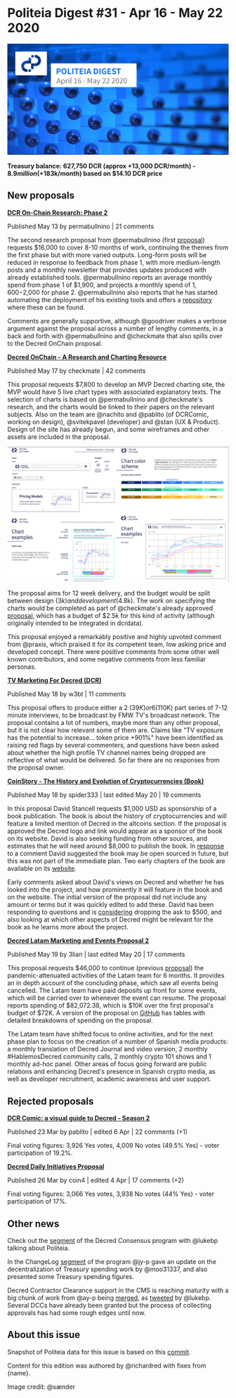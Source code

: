 # Politeia Digest #31 - Apr 16 - May 22 2020

![Image credit: @sænder](img/issue031/031-title.png)

**Treasury balance: 627,750 DCR (approx +13,000 DCR/month) - $8.9 million (+$183k/month) based on $14.10 DCR price**

## New proposals

**[DCR On-Chain Research: Phase 2](https://proposals.decred.org/proposals/68a32c1f36d24a17e5eb69d6d1b6adb587ca45c9c7e64e85c353e7dba7fca545)**

Published May 13 by permabullnino | 21 comments

The second research proposal from @permabullnino (first [proposal](https://proposals.decred.org/proposals/f0d1bd7447182328b44c691de88cb660b63df17f1f3a94990af19acea57c09bb)) requests $16,000 to cover 8-10 months of work, continuing the themes from the first phase but with more varied outputs. Long-form posts will be reduced in response to feedback from phase 1, with more medium-length posts and a monthly newsletter that provides updates produced with already established tools. @permabullnino reports an average monthly spend from phase 1 of $1,900, and projects a monthly spend of $1,600-$2,000 for phase 2. @permabullnino also reports that he has started automating the deployment of his existing tools and offers a [repository](https://github.com/permabullnino/nino_on_chain) where these can be found.

Comments are generally supportive, although @goodriver makes a verbose argument against the proposal across a number of lengthy comments, in a back and forth with @permabullnino and @checkmate that also spills over to the Decred OnChain proposal.

**[Decred OnChain - A Research and Charting Resource](https://proposals.decred.org/proposals/023091831f6434f743f3a317aacf8c73a123b30d758db854a2f294c0b3341bcc)**

Published May 17 by checkmate | 42 comments

This proposal requests $7,800 to develop an MVP Decred charting site, the MVP would have 5 live chart types with associated explanatory texts. The selection of charts is based on @permabullnino and @checkmate's research, and the charts would be linked to their papers on the relevant subjects. Also on the team are @nachito and @pablito (of DCRComic, working on design), @svitekpavel (developer) and @stan (UX & Product). Design of the site has already begun, and some wireframes and other assets are included in the proposal.

![](img/issue031/decred-on-chain-design.png)

The proposal aims for 12 week delivery, and the budget would be split between design ($3k) and development ($4.8k). The work on specifying the charts would be completed as part of @checkmate's already approved [proposal](https://proposals.decred.org/proposals/a677e236cb2e0fdd485980cd5d789e668d00fdc5235d01e7345d2195b8679066), which has a budget of $2.5k for this kind of activity (although originally intended to be integrated in dcrdata).

This proposal enjoyed a remarkably positive and highly upvoted comment from @praxis, which praised it for its competent team, low asking price and developed concept. There were positive comments from some other well known contributors, and some negative comments from less familiar personas.

**[TV Marketing For Decred (DCR)](https://proposals.decred.org/proposals/9eaafc20f206776e38642e272233390f351c5562c3835369a558cc7d7e341018)**

Published May 18 by w3bt | 11 comments

This proposal offers to produce either a 2 ($39K) or 6 ($110K) part series of 7-12 minute interviews, to be broadcast by FMW TV's broadcast network. The proposal contains a lot of numbers, maybe more than any other proposal, but it is not clear how relevant some of them are. Claims like "TV exposure has the potential to increase... token price +901%" have been identified as raising red flags by several commenters, and questions have been asked about whether the high profile TV channel names being dropped are reflective of what would be delivered. So far there are no responses from the proposal owner.

**[CoinStory - The History and Evolution of Cryptocurrencies (Book)](https://proposals.decred.org/proposals/4affceb07f5b8126366e8b73ed3d164ebc010bc6fefba19375c4c2e2b252beb0)**

Published May 18 by spider333 | last edited May 20 | 19 comments

In this proposal David Stancell requests $1,000 USD as sponsorship of a book publication. The book is about the history of cryptocurrencies and will feature a limited mention of Decred in the altcoins section. If the proposal is approved the Decred logo and link would appear as a sponsor of the book on its website. David is also seeking funding from other sources, and estimates that he will need around $8,000 to publish the book. In [response](https://proposals.decred.org/proposals/4affceb07f5b8126366e8b73ed3d164ebc010bc6fefba19375c4c2e2b252beb0/comments/15) to a comment David suggested the book may be open sourced in future, but this was not part of the immediate plan. Two early chapters of the book are available on its [website](https://coinstory.tech/).

Early comments asked about David's views on Decred and whether he has looked into the project, and how prominently it will feature in the book and on the website. The initial version of the proposal did not include any amount or terms but it was quickly edited to add these. David has been responding to questions and is [considering](https://proposals.decred.org/proposals/4affceb07f5b8126366e8b73ed3d164ebc010bc6fefba19375c4c2e2b252beb0/comments/16) dropping the ask to $500, and also looking at which other aspects of Decred might be relevant for the book as he learns more about the project.

**[Decred Latam Marketing and Events Proposal 2](https://proposals.decred.org/proposals/3c02b677462d6d22d61bf786798e975b38df7a203c2467429d4ec91f75ef0c40)**

Published May 19 by 3lian | last edited May 20 | 17 comments

This proposal requests $46,000 to continue (previous [proposal](https://proposals.decred.org/proposals/3c02b677462d6d22d61bf786798e975b38df7a203c2467429d4ec91f75ef0c40)) the pandemic-attenuated activities of the Latam team for 6 months. It provides an in depth account of the concluding phase, which saw all events being cancelled. The Latam team have paid deposits up front for some events, which will be carried over to whenever the event can resume. The proposal reports spending of $82,072.38, which is $10K over the first proposal's budget of $72K. A version of the proposal on [GitHub](https://gist.github.com/3lian/4f33c0133d5fb4dc3db6114fa32bc13e) has tables with detailed breakdowns of spending on the proposal.

The Latam team have shifted focus to online activities, and for the next phase plan to focus on the creation of a number of Spanish media products: a monthly translation of Decred Journal and video version, 2 monthly #HablemosDecred community calls, 2 monthly crypto 101 shows and 1 monthly ad-hoc panel. Other areas of focus going forward are public relations and enhancing Decred's presence in Spanish crypto media, as well as developer recruitment, academic awareness and user support.

## Rejected proposals

**[DCR Comic: a visual guide to Decred - Season 2](https://proposals.decred.org/proposals/2f08f8518bc7672069a10ac6461fd9ab341d4a9e4c343fd4a7ec426250f3896f)**

Published 23 Mar by pablito | edited 6 Apr | 22 comments (+1)

Final voting figures: 3,926 Yes votes, 4,009 No votes (49.5% Yes) - voter participation of 19.2%.

**[Decred Daily Initiatives Proposal](https://proposals.decred.org/proposals/7d42c6f4bf3059b64789185af615c1df97cb61a379425933be5ff01d074ed4d5)**

Published 26 Mar by coin4 | edited 4 Apr | 17 comments (+2)

Final voting figures: 3,066 Yes votes, 3,938 No votes (44% Yes) - voter participation of 17%.

## Other news

Check out the [segment](https://www.youtube.com/watch?v=HexsUmqA7-Y) of the Decred Consensus program with @lukebp talking about Politeia.

In the ChangeLog [segment](https://www.youtube.com/watch?v=OmwI62HZerg) of the program @jy-p gave an update on the decentralization of Treasury spending work by @moo31337, and also presented some Treasury spending figures.

Decred Contractor Clearance support in the CMS is reaching maturity with a big chunk of work from @ay-p being [merged](https://github.com/decred/politeia/pull/1104), as [tweeted](https://twitter.com/lukebp_/status/1262871839035977728) by @lukebp. Several DCCs have already been granted but the process of collecting approvals has had some rough edges until now.

## About this issue

Snapshot of Politeia data for this issue is based on this [commit](https://github.com/decred-proposals/mainnet/commit/0731e56a10df440a2faaee31b56a6e24bc81cfac).

Content for this edition was authored by @richardred with fixes from {name}.

Image credit: @sænder
